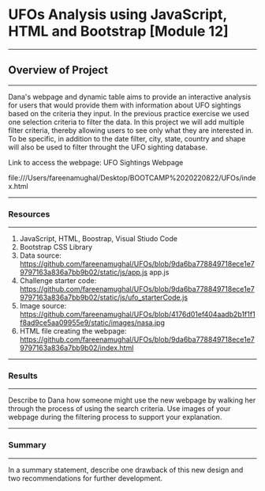 
# UFOs Analysis using JavaScript, HTML and Bootstrap [Module 12]
___

## Overview of Project 
___

Dana's webpage and dynamic table aims to provide an interactive analysis for users that would provide them with information about UFO sightings based on the criteria they input. In the previous practice exercise we used one selection criteria to filter the data. In this project we will add multiple filter criteria, thereby allowing users to see only what they are interested in. To be specific, in addition to the date filter, city, state, country and shape will also be used to filter throught the UFO sighting database.


Link to access the webpage: UFO Sightings Webpage

file:///Users/fareenamughal/Desktop/BOOTCAMP%2020220822/UFOs/index.html

___

### Resources 
___

  1. JavaScript, HTML, Boostrap, Visual Stiudo Code
  2. Bootstrap CSS Library
  3. Data source: https://github.com/fareenamughal/UFOs/blob/9da6ba778849718ece1e79797163a836a7bb9b02/static/js/app.js app.js    
  4. Challenge starter code: https://github.com/fareenamughal/UFOs/blob/9da6ba778849718ece1e79797163a836a7bb9b02/static/js/ufo_starterCode.js
  5. Image source: https://github.com/fareenamughal/UFOs/blob/4176d01ef404aadb2b1f1f1f8ad9ce5aa09955e9/static/images/nasa.jpg
  6. HTML file creating the webpage: https://github.com/fareenamughal/UFOs/blob/9da6ba778849718ece1e79797163a836a7bb9b02/index.html

___

### Results
___


Describe to Dana how someone might use the new webpage by walking her through the process of using the search criteria. Use images of your webpage during the filtering process to support your explanation.



___

### Summary
___

In a summary statement, describe one drawback of this new design and two recommendations for further development.

